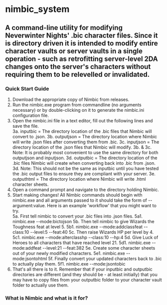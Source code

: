 # nimbic_system
## A command-line utility for modifying Neverwinter Nights' .bic character files. Since it is directory driven it is intended to modify entire character vaults or server vaults in a single operation - such as retrofitting server-level 2DA changes onto the server's characters without requiring them to be relevelled or invalidated.

### Quick Start Guide
1. Download the appropriate copy of Nimbic from releases.  
2. Run the nimbic.exe program from commandline (no arguments necessary) or by double-clicking on it to generate the nimbic.ini configuration file.  
3. Open the nimbic.ini file in a text editor, fill out the following lines and save the file.  
    3a. inputbic = The directory location of the .bic files that Nimbic will convert to .json.
    3b. outputjson = The directory location where Nimbic will write .json files after converting them from .bic.
    3c. inputjson = The directory location of the .json files that Nimbic will modify.
        3b. & 3c. Note: It is probably most convenient to use the same directory for both outputjson and inputjson.
    3d. outputbic = The directory location of the .bic files Nimbic will create when converting back into .bic from .json.
        3d. Note: This should not be the same as inputbic until you have tested the .bic output files to ensure they are compliant with your server.
    3e. outputhtml = The directory location where Nimbic will write .html character sheets.
4. Open a command prompt and navigate to the directory holding Nimbic.  
5. Start making changes! All Nimbic commands should begin with nimbic.exe and all arguments passed to it should take the form of --argument:value. Here is an example 'workflow' that you might want to try.  
    5a. First tell nimbic to convert your .bic files into .json files.
        5a1. nimbic.exe --mode:bictojson
    5b. Then tell nimbic to give Wizards the Toughness feat at level 5.
        5b1. nimbic.exe --mode:addclassfeat --class:10 --level:5 --feat:40
    5c. Then raise Wizards HP per level by 4.
        5c1. nimbic.exe --mode:alterclasshp --class:10 --hp:4
    5d. Give Luck of Heroes to all characters that have reached level 21.
        5d1. nimbic.exe --mode:addfeat --level:21 --feat:382
    5e. Create some character sheets out of your newly modified characters.
        5e1. nimbic.exe --mode:jsontohtml
    5f. Finally convert your updated characters back to .bic to actually play them.
        5f1. nimbic.exe --mode:jsontobic
6. That's all there is to it. Remember that if your inputbic and outputbic directories are different (and they should be - at least initially) that you may have to copy files from your outputbic folder to your character vault folder to actually use them.  

### What is Nimbic and what is it for?
